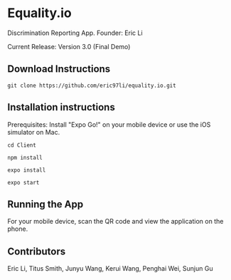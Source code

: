 # Equality.io

Discrimination Reporting App. Founder: Eric Li

Current Release: Version 3.0 (Final Demo)

## Download Instructions

```
git clone https://github.com/eric97li/equality.io.git
```

## Installation instructions

Prerequisites: Install "Expo Go!" on your mobile device or use the iOS simulator on Mac.

```
cd Client

npm install

expo install

expo start
```

## Running the App

For your mobile device, scan the QR code and view the application on the phone.

## Contributors

 Eric Li, Titus Smith, Junyu Wang, Kerui Wang, Penghai Wei, Sunjun Gu
